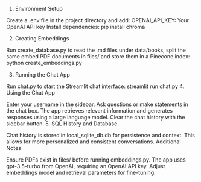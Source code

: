 1. Environment Setup

Create a .env file in the project directory and add:
OPENAI_API_KEY: Your OpenAI API key
Install dependencies: pip install chroma

2. Creating Embeddings

Run create_database.py to read the .md files under data/books, split the same embed PDF documents in files/ and store them in a Pinecone index:
python create_embeddings.py

3. Running the Chat App

Run chat.py to start the Streamlit chat interface:
streamlit run chat.py
4. Using the Chat App

Enter your username in the sidebar.
Ask questions or make statements in the chat box.
The app retrieves relevant information and generates responses using a large language model.
Clear the chat history with the sidebar button.
5. SQL History and Database

Chat history is stored in local_sqlite_db.db for persistence and context.
This allows for more personalized and consistent conversations.
Additional Notes

Ensure PDFs exist in files/ before running embeddings.py.
The app uses gpt-3.5-turbo from OpenAI, requiring an OpenAI API key.
Adjust embeddings model and retrieval parameters for fine-tuning.